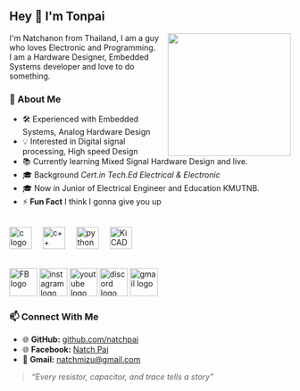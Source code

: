 ## Hey 👋 I'm Tonpai
<img align="right" height="220" src="https://i.imgur.com/efcOFbb.gif"  />

I'm Natchanon from Thailand, I am a guy who loves Electronic and Programming. <br/> 
I am a Hardware Designer, Embedded Systems developer and love to do something.


### 📅 About Me  
- 🛠️ Experienced with Embedded Systems, Analog Hardware Design
- 💡 Interested in Digital signal processing, High speed Design
- 📚 Currently learning Mixed Signal Hardware Design and live.
- 🎓 Background *Cert.in Tech.Ed Electrical & Electronic*
- 🎓 Now in Junior of Electrical Engineer and Education KMUTNB.
- ⚡ **Fun Fact** I think I gonna give you up
  

<br/>

<div align="left">
  <img src="https://cdn.jsdelivr.net/gh/devicons/devicon/icons/c/c-original.svg" height="40" alt="c logo"  />
  <img width="12" />
  <img src="https://cdn.jsdelivr.net/gh/devicons/devicon/icons/cplusplus/cplusplus-original.svg" height="40" alt="c++ logo"  />
  <img width="12" />
  <img src="https://cdn.jsdelivr.net/gh/devicons/devicon/icons/python/python-original.svg" height="40" alt="python logo"  />
  <img width="12" />
  <img src="https://avatars.githubusercontent.com/u/3374914?s=200&v=4" height="40" alt="KiCAD logo"  />
  <img width="12" />
</div>

<br/>

  [<img src="https://img.shields.io/static/v1?message=Facebook&logo=Facebook&label=&color=1877F2&logoColor=white&labelColor=&style=for-the-badge" height="50" alt="FB logo" />](https://www.facebook.com/natchpai.jp)
  [<img src="https://img.shields.io/static/v1?message=Instagram&logo=instagram&label=&color=E4405F&logoColor=white&labelColor=&style=for-the-badge" height="50" alt="instagram logo"  />](https://www.instagram.com/natch_pai)
  [<img src="https://img.shields.io/static/v1?message=Youtube&logo=youtube&label=&color=FF0000&logoColor=white&labelColor=&style=for-the-badge" height="50" alt="youtube logo"  />](https://www.youtube.com/@lovegazer)
  [<img src="https://img.shields.io/static/v1?message=Discord&logo=discord&label=&color=7289DA&logoColor=white&labelColor=&style=for-the-badge" height="50" alt="discord logo"  />](https://discordapp.com/users/640000848348446742)
  <img src="https://img.shields.io/static/v1?message=Gmail&logo=gmail&label=&color=D14836&logoColor=white&labelColor=&style=for-the-badge" height="50" alt="gmail logo"  />

### 📫 Connect With Me  


- 🌐 **GitHub:** [github.com/natchpai](https://github.com/natchpai)
- 🌐 **Facebook:** [Natch Pai](https://www.facebook.com/natchpai.jp)
- 📧 **Gmail:** [natchmizu@gmail.com](mailto:natchmizu@gmail.com)


> *“Every resistor, capacitor, and trace tells a story”*


